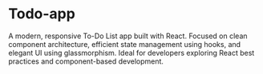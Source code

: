 # Todo-app
A modern, responsive To-Do List app built with React. Focused on clean component architecture, efficient state management using hooks, and elegant UI using glassmorphism. Ideal for developers exploring React best practices and component-based development.
